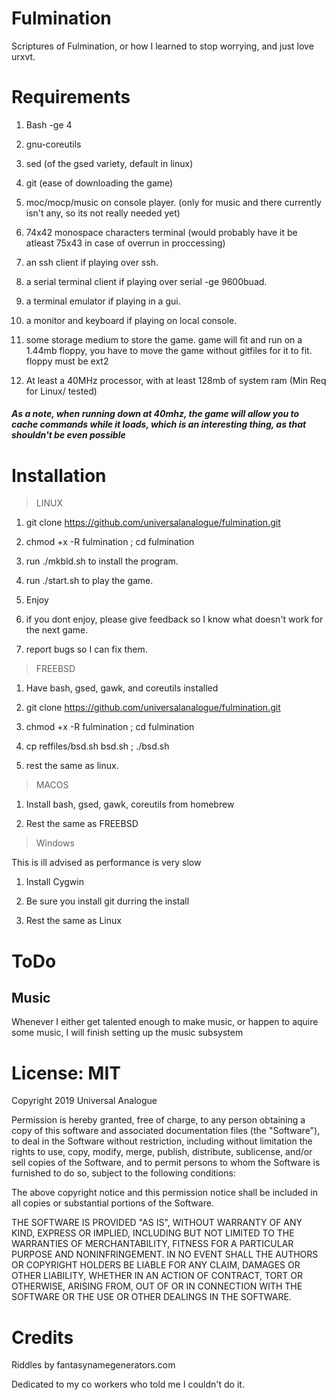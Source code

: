 # Fulmination
Scriptures of Fulmination, or how I learned to stop worrying, and just love urxvt.

# Requirements
1) Bash -ge 4
2) gnu-coreutils
3) sed (of the gsed variety, default in linux)
4) git (ease of downloading the game)
5) moc/mocp/music on console player. (only for music and there currently
   isn't any, so its not really needed yet)
6) 74x42 monospace characters terminal (would probably have it be atleast 75x43 in case of
   overrun in proccessing)
7) an ssh client if playing over ssh.

8) a serial terminal client if playing over serial -ge 9600buad.

9) a terminal emulator if playing in a gui.

10) a monitor and keyboard if playing on local console.

11) some storage medium to store the game.  game will fit and run on a 1.44mb floppy,
you have to move the game without gitfiles for it to fit. floppy must be ext2

12) At least a 40MHz processor, with at least 128mb of system ram (Min Req for Linux/ tested)
##### As a note, when running down at 40mhz, the game will allow you to cache commands while it loads, which is an interesting thing, as that shouldn't be even possible

# Installation
>LINUX
1) git clone https://github.com/universalanalogue/fulmination.git

2) chmod +x -R fulmination ; cd fulmination

3) run ./mkbld.sh to install the program.

4) run ./start.sh to play the game.

5) Enjoy

6) if you dont enjoy, please give feedback so I know what doesn't work for the next game.

7) report bugs so I can fix them.

>FREEBSD
1) Have bash, gsed, gawk, and coreutils installed

2) git clone https://github.com/universalanalogue/fulmination.git

3) chmod +x -R fulmination ; cd fulmination

4) cp reffiles/bsd.sh bsd.sh ; ./bsd.sh

5) rest the same as linux.

>MACOS

1) Install bash, gsed, gawk, coreutils from homebrew

2) Rest the same as FREEBSD

>Windows

This is ill advised as performance is very slow

1) Install Cygwin

2) Be sure you install git durring the install

3) Rest the same as Linux

# ToDo

## Music
Whenever I either get talented enough to make music, or
happen to aquire some music, I will finish setting up the music subsystem

# License: MIT

Copyright 2019 Universal Analogue

Permission is hereby granted, free of charge, to any person obtaining a copy of this software and
associated documentation files (the "Software"), to deal in the Software without restriction,
including without limitation the rights to use, copy, modify, merge, publish, distribute, sublicense,
and/or sell copies of the Software, and to permit persons to whom the Software is furnished to do so,
subject to the following conditions:

The above copyright notice and this permission notice shall be included in all copies or
substantial portions of the Software.

THE SOFTWARE IS PROVIDED "AS IS", WITHOUT WARRANTY OF ANY KIND, EXPRESS OR IMPLIED, INCLUDING BUT NOT
LIMITED TO THE WARRANTIES OF MERCHANTABILITY, FITNESS FOR A PARTICULAR PURPOSE AND NONINFRINGEMENT. IN
NO EVENT SHALL THE AUTHORS OR COPYRIGHT HOLDERS BE LIABLE FOR ANY CLAIM, DAMAGES OR OTHER LIABILITY,
WHETHER IN AN ACTION OF CONTRACT, TORT OR OTHERWISE, ARISING FROM, OUT OF OR IN CONNECTION WITH THE
SOFTWARE OR THE USE OR OTHER DEALINGS IN THE SOFTWARE.

# Credits

Riddles by fantasynamegenerators.com

Dedicated to my co workers who told me I couldn't do it.
